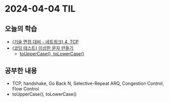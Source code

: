 # 2024-04-04 TIL
## 오늘의 학습
- [(기술 면접 대비 - 네트워크) 4. TCP](/기술%20면접%20대비/네트워크/4.%20TCP.md)
- [(코딩 테스트) 이상한 문자 만들기](컴퓨터%20과학%20및%20소프트웨어%20공학/Coding%20Test/프로그래머스/연습문제/이상한%20문자%20만들기.md)
	- [toUpperCase(), toLowerCase()](프로그래밍%20언어/Java/Method/toUpperCase(),%20toLowerCase().md)

## 공부한 내용
- TCP, handshake, Go Back N, Selective-Repeat ARQ, Congestion Control, Flow Control
- toUpperCase(), toLowerCase()